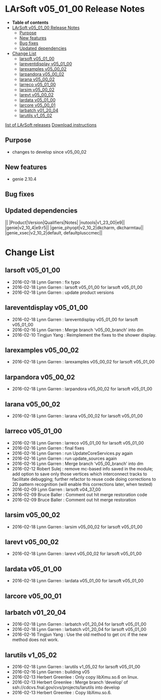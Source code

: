 LArSoft v05\_01\_00 Release Notes
======================================================================

-   **Table of contents**
-   [LArSoft v05\_01\_00 Release Notes](#LArSoft-v05_01_00-Release-Notes)
    -   [Purpose](#Purpose)
    -   [New features](#New-features)
    -   [Bug fixes](#Bug-fixes)
    -   [Updated dependencies](#Updated-dependencies)
-   [Change List](#Change-List)
    -   [larsoft v05\_01\_00](#larsoft-v05_01_00)
    -   [lareventdisplay v05\_01\_00](#lareventdisplay-v05_01_00)
    -   [larexamples v05\_00\_02](#larexamples-v05_00_02)
    -   [larpandora v05\_00\_02](#larpandora-v05_00_02)
    -   [larana v05\_00\_02](#larana-v05_00_02)
    -   [larreco v05\_01\_00](#larreco-v05_01_00)
    -   [larsim v05\_00\_02](#larsim-v05_00_02)
    -   [larevt v05\_00\_02](#larevt-v05_00_02)
    -   [lardata v05\_01\_00](#lardata-v05_01_00)
    -   [larcore v05\_00\_01](#larcore-v05_00_01)
    -   [larbatch v01\_20\_04](#larbatch-v01_20_04)
    -   [larutils v1\_05\_02](#larutils-v1_05_02)

[list of LArSoft releases](LArSoft_release_list)
[Download instructions](http://scisoft.fnal.gov/scisoft/bundles/larsoft/v05_01_00/larsoft-v05_01_00.html)

Purpose
--------------------

-   changes to develop since v05\_00\_02

New features
------------------------------

-   genie 2.10.4

Bug fixes
------------------------

Updated dependencies
----------------------------------------------

||
|Product|Version|Qualifiers|Notes|
|nutools|v1\_23\_00|e9||
|genie|v2\_10\_4|e9:r5||
|genie\_phyopt|v2\_10\_2|dkcharm, dkcharmtau||
|genie\_xsec|v2\_10\_2|default, defaultplusccmec||

Change List
============================

larsoft v05\_01\_00
------------------------------------------

-   2016-02-18 Lynn Garren : fix typo
-   2016-02-18 Lynn Garren : larsoft v05\_01\_00 for larsoft v05\_01\_00
-   2016-02-18 Lynn Garren : update product versions

lareventdisplay v05\_01\_00
----------------------------------------------------------

-   2016-02-18 Lynn Garren : lareventdisplay v05\_01\_00 for larsoft v05\_01\_00
-   2016-02-16 Lynn Garren : Merge branch ‘v05\_00\_branch’ into dm
-   2016-02-10 Tingjun Yang : Reimplement the fixes to the shower display.

larexamples v05\_00\_02
--------------------------------------------------

-   2016-02-18 Lynn Garren : larexamples v05\_00\_02 for larsoft v05\_01\_00

larpandora v05\_00\_02
------------------------------------------------

-   2016-02-18 Lynn Garren : larpandora v05\_00\_02 for larsoft v05\_01\_00

larana v05\_00\_02
----------------------------------------

-   2016-02-18 Lynn Garren : larana v05\_00\_02 for larsoft v05\_01\_00

larreco v05\_01\_00
------------------------------------------

-   2016-02-18 Lynn Garren : larreco v05\_01\_00 for larsoft v05\_01\_00
-   2016-02-16 Lynn Garren : final fixes
-   2016-02-16 Lynn Garren : run UpdateCoreServices.py again
-   2016-02-16 Lynn Garren : run update\_sources again
-   2016-02-16 Lynn Garren : Merge branch ‘v05\_00\_branch’ into dm
-   2016-02-12 Robert Sulej : remove mc-based info saved in the module; add option to save only those vertices which interconnect tracks to facilitate debugging; further refactor to reuse code doing corrections to 2D pattern recognition (will enable this corrections later, when tested)
-   2016-02-09 Lynn Garren : larsoft v04\_37\_00
-   2016-02-09 Bruce Baller : Comment out hit merge restoration code
-   2016-02-09 Bruce Baller : Comment out hit merge restoration

larsim v05\_00\_02
----------------------------------------

-   2016-02-18 Lynn Garren : larsim v05\_00\_02 for larsoft v05\_01\_00

larevt v05\_00\_02
----------------------------------------

-   2016-02-18 Lynn Garren : larevt v05\_00\_02 for larsoft v05\_01\_00

lardata v05\_01\_00
------------------------------------------

-   2016-02-18 Lynn Garren : lardata v05\_01\_00 for larsoft v05\_01\_00

larcore v05\_00\_01
------------------------------------------

larbatch v01\_20\_04
--------------------------------------------

-   2016-02-18 Lynn Garren : larbatch v01\_20\_04 for larsoft v05\_01\_00
-   2016-02-18 Lynn Garren : larbatch v01\_20\_04 for larsoft v05\_01\_00
-   2016-02-16 Tingjun Yang : Use the old method to get crc if the new method does not work.

larutils v1\_05\_02
------------------------------------------

-   2016-02-18 Lynn Garren : larutils v1\_05\_02 for larsoft v05\_01\_00
-   2016-02-16 Lynn Garren : building v05
-   2016-02-13 Herbert Greenlee : Only copy libXmu.so.6 on linux.
-   2016-02-13 Herbert Greenlee : Merge branch ‘develop’ of ssh://cdcvs.fnal.gov/cvs/projects/larutils into develop
-   2016-02-13 Herbert Greenlee : Copy libXmu.so.6.
